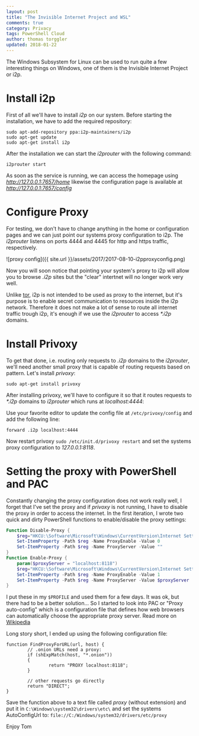 ```yaml
---
layout: post
title: "The Invisible Internet Project and WSL"
comments: true
category: Privacy
tags: PowerShell Cloud
author: thomas torggler
updated: 2018-01-22
---
```


The Windows Subsystem for Linux can be used to run quite a few interesting things on Windows, one of them is the Invisible Internet Project or i2p. 

<!-- more -->

# Install i2p

First of all we'll have to install _i2p_ on our system. Before starting the installation, we have to add the required repository:

```
sudo apt-add-repository ppa:i2p-maintainers/i2p
sudo apt-get update
sudo apt-get install i2p
```

After the installation we can start the _i2prouter_ with the following command:

```
i2prouter start
```

As soon as the service  is running, we can access the homepage using _http://127.0.0.1:7657/home_ likewise the configuration page is available at _http://127.0.0.1:7657/config_

# Configure Proxy

For testing, we don't have to change anything in the home or configuration pages and we can just point our systems proxy configuration to i2p. The _i2prouter_ listens on ports 4444 and 4445 for http and https traffic, respectively.

![proxy config]({{ site.url }}/assets/2017/2017-08-10-i2pproxyconfig.png)

Now you will soon notice that pointing your system's proxy to i2p will allow you to browse _.i2p_ sites but the "clear" intertnet will no longer work very well. 

Unlike [tor](https://www.torproject.org/), i2p is not intended to be used as proxy to the internet, but it's purpose is to enable secret communication to resources inside the i2p network. Therefore it does not make a lot of sense to route all internet traffic trough i2p, it's enough if we use the _i2prouter_ to access _*.i2p_ domains. 

# Install Privoxy

To get that done, i.e. routing only requests to _.i2p_ domains to the _i2prouter_, we'll need another small proxy that is capable of routing requests based on pattern. Let's install _privoxy_: 

```
sudo apt-get install privoxy
```

After installing privoxy, we'll have to configure it so that it routes requests to _*.i2p_ domains to _i2prouter_ which runs at _localhost:4444_: 

Use your favorite editor to update the config file at `/etc/privoxy/config` and add the following line: 

```
forward .i2p localhost:4444
```

Now restart privoxy `sudo /etc/init.d/privoxy restart` and set the systems proxy configuration to _127.0.0.1:8118_.

# Setting the proxy with PowerShell and PAC

Constantly changing the proxy configuration does not work really well, I forget that I've set the proxy and if _privoxy_ is not running, I have to disable the proxy in order to access the internet. In the first iteration, I wrote two quick and dirty PowerShell functions to enable/disable the proxy settings:

```powershell
Function Disable-Proxy {
    $reg="HKCU:\Software\Microsoft\Windows\CurrentVersion\Internet Settings"
    Set-ItemProperty -Path $reg -Name ProxyEnable -Value 0
    Set-ItemProperty -Path $reg -Name ProxyServer -Value ""
}
Function Enable-Proxy {
    param($proxyServer = "localhost:8118")
    $reg="HKCU:\Software\Microsoft\Windows\CurrentVersion\Internet Settings"
    Set-ItemProperty -Path $reg -Name ProxyEnable -Value 1
    Set-ItemProperty -Path $reg -Name ProxyServer -Value $proxyServer
}
```

I put these in my `$PROFILE` and used them for a few days. It was ok, but there had to be a better solution... So I started to look into PAC or "Proxy auto-config" which is a configuration file that defines how web browsers can automatically choose the appropriate proxy server. Read more on [Wikipedia](https://en.wikipedia.org/wiki/Proxy_auto-config)

Long story short, I ended up using the following configuration file: 

```
function FindProxyForURL(url, host) {
        // .onion URLs need a proxy:
        if (shExpMatch(host, "*.onion"))
        {
                return "PROXY localhost:8118";
        }

        // other requests go directly
        return "DIRECT";
}
```

Save the function above to a text file called _proxy_ (without extension) and put it in `C:\Windows\system32\drivers\etc\` and set the systems AutoConfigUrl to: `file://C:/Windows/system32/drivers/etc/proxy`


Enjoy
Tom
